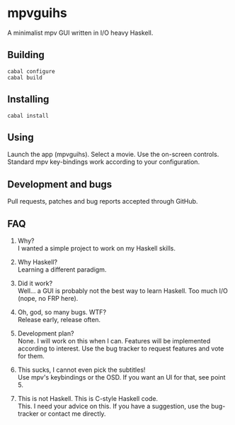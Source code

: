mpvguihs
========
A minimalist mpv GUI written in I/O heavy Haskell.

Building
--------

    cabal configure
    cabal build

Installing
----------

    cabal install

Using
-----
Launch the app (mpvguihs). Select a movie. Use the on-screen controls. Standard mpv key-bindings work according to your configuration.

Development and bugs
--------------------
Pull requests, patches and bug reports accepted through GitHub.

FAQ
---
1. Why?  
   I wanted a simple project to work on my Haskell skills.

2. Why Haskell?  
   Learning a different paradigm.

3. Did it work?  
   Well... a GUI is probably not the best way to learn Haskell. Too much I/O (nope, no FRP here).

4. Oh, god, so many bugs. WTF?  
   Release early, release often.

5. Development plan?  
   None. I will work on this when I can. Features will be implemented according to interest. Use the bug tracker to request features and vote for them.

6. This sucks, I cannot even pick the subtitles!  
   Use mpv's keybindings or the OSD. If you want an UI for that, see point 5.

7. This is not Haskell. This is C-style Haskell code.  
   This. I need your advice on this. If you have a suggestion, use the bug-tracker or contact me directly.
